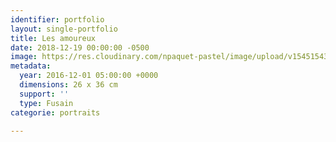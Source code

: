 ```yaml
---
identifier: portfolio
layout: single-portfolio
title: Les amoureux
date: 2018-12-19 00:00:00 -0500
image: https://res.cloudinary.com/npaquet-pastel/image/upload/v1545154346/Les-amoureux-fusain-26-X-36-cm-2016.jpg
metadata:
  year: 2016-12-01 05:00:00 +0000
  dimensions: 26 x 36 cm
  support: ''
  type: Fusain
categorie: portraits

---
```

